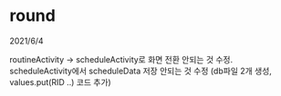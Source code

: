 # round
2021/6/4

routineActivity -> scheduleActivity로 화면 전환 안되는 것 수정.
scheduleActivity에서 scheduleData 저장 안되는 것 수정 (db파일 2개 생성, values.put(RID ..) 코드 추가)
